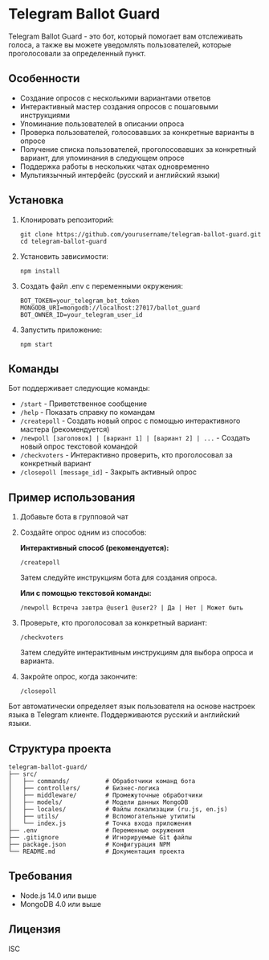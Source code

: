 # Telegram Ballot Guard

Telegram Ballot Guard - это бот, который помогает вам отслеживать голоса, а также вы можете уведомлять пользователей, которые проголосовали за определенный пункт.

## Особенности

- Создание опросов с несколькими вариантами ответов
- Интерактивный мастер создания опросов с пошаговыми инструкциями
- Упоминание пользователей в описании опроса
- Проверка пользователей, голосовавших за конкретные варианты в опросе
- Получение списка пользователей, проголосовавших за конкретный вариант, для упоминания в следующем опросе
- Поддержка работы в нескольких чатах одновременно
- Мультиязычный интерфейс (русский и английский языки)

## Установка

1. Клонировать репозиторий:
   ```
   git clone https://github.com/yourusername/telegram-ballot-guard.git
   cd telegram-ballot-guard
   ```

2. Установить зависимости:
   ```
   npm install
   ```

3. Создать файл .env с переменными окружения:
   ```
   BOT_TOKEN=your_telegram_bot_token
   MONGODB_URI=mongodb://localhost:27017/ballot_guard
   BOT_OWNER_ID=your_telegram_user_id
   ```

4. Запустить приложение:
   ```
   npm start
   ```

## Команды

Бот поддерживает следующие команды:

- `/start` - Приветственное сообщение
- `/help` - Показать справку по командам
- `/createpoll` - Создать новый опрос с помощью интерактивного мастера (рекомендуется)
- `/newpoll [заголовок] | [вариант 1] | [вариант 2] | ...` - Создать новый опрос текстовой командой
- `/checkvoters` - Интерактивно проверить, кто проголосовал за конкретный вариант
- `/closepoll [message_id]` - Закрыть активный опрос

## Пример использования

1. Добавьте бота в групповой чат
2. Создайте опрос одним из способов:
   
   **Интерактивный способ (рекомендуется):**
   ```
   /createpoll
   ```
   Затем следуйте инструкциям бота для создания опроса.
   
   **Или с помощью текстовой команды:**
   ```
   /newpoll Встреча завтра @user1 @user2? | Да | Нет | Может быть
   ```
3. Проверьте, кто проголосовал за конкретный вариант:
   ```
   /checkvoters
   ```
   Затем следуйте интерактивным инструкциям для выбора опроса и варианта.
4. Закройте опрос, когда закончите:
   ```
   /closepoll
   ```

Бот автоматически определяет язык пользователя на основе настроек языка в Telegram клиенте. Поддерживаются русский и английский языки.

## Структура проекта

```
telegram-ballot-guard/
├── src/
│   ├── commands/          # Обработчики команд бота
│   ├── controllers/       # Бизнес-логика
│   ├── middleware/        # Промежуточные обработчики
│   ├── models/            # Модели данных MongoDB
│   ├── locales/           # Файлы локализации (ru.js, en.js)
│   ├── utils/             # Вспомогательные утилиты
│   └── index.js           # Точка входа приложения
├── .env                   # Переменные окружения
├── .gitignore             # Игнорируемые Git файлы
├── package.json           # Конфигурация NPM
└── README.md              # Документация проекта
```

## Требования

- Node.js 14.0 или выше
- MongoDB 4.0 или выше

## Лицензия

ISC